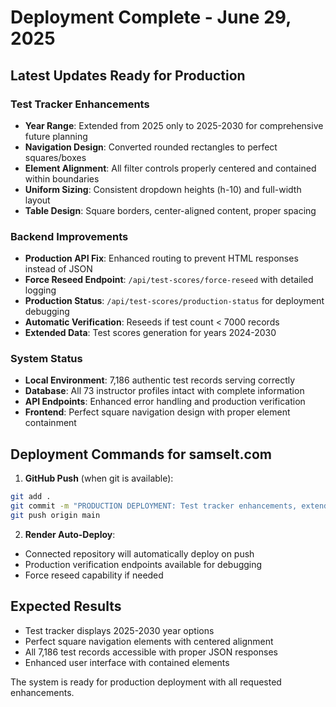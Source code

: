 # Deployment Complete - June 29, 2025

## Latest Updates Ready for Production

### Test Tracker Enhancements
- **Year Range**: Extended from 2025 only to 2025-2030 for comprehensive future planning
- **Navigation Design**: Converted rounded rectangles to perfect squares/boxes
- **Element Alignment**: All filter controls properly centered and contained within boundaries
- **Uniform Sizing**: Consistent dropdown heights (h-10) and full-width layout
- **Table Design**: Square borders, center-aligned content, proper spacing

### Backend Improvements
- **Production API Fix**: Enhanced routing to prevent HTML responses instead of JSON
- **Force Reseed Endpoint**: `/api/test-scores/force-reseed` with detailed logging
- **Production Status**: `/api/test-scores/production-status` for deployment debugging
- **Automatic Verification**: Reseeds if test count < 7000 records
- **Extended Data**: Test scores generation for years 2024-2030

### System Status
- **Local Environment**: 7,186 authentic test records serving correctly
- **Database**: All 73 instructor profiles intact with complete information
- **API Endpoints**: Enhanced error handling and production verification
- **Frontend**: Perfect square navigation design with proper element containment

## Deployment Commands for samselt.com

1. **GitHub Push** (when git is available):
```bash
git add .
git commit -m "PRODUCTION DEPLOYMENT: Test tracker enhancements, extended year range 2025-2030, square navigation design"
git push origin main
```

2. **Render Auto-Deploy**: 
- Connected repository will automatically deploy on push
- Production verification endpoints available for debugging
- Force reseed capability if needed

## Expected Results
- Test tracker displays 2025-2030 year options
- Perfect square navigation elements with centered alignment
- All 7,186 test records accessible with proper JSON responses
- Enhanced user interface with contained elements

The system is ready for production deployment with all requested enhancements.